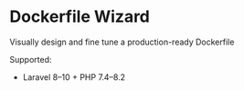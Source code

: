 # Dockerfile Wizard

Visually design and fine tune a production-ready Dockerfile

Supported:

- Laravel 8–10 + PHP 7.4–8.2

